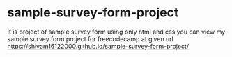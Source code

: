 # sample-survey-form-project
It is project of sample survey form using only html and css
you can view my sample survey form project for freecodecamp at given url
https://shivam16122000.github.io/sample-survey-form-project/
